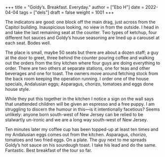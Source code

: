+++
title = "Goldy’s. Breakfast. Everyday."
author = ["Ebo H"]
date = 2022-04-04
tags = ["dels"]
draft = false
weight = 1001
+++

The indicators are good: one block off the main drag, just across from the Capitol building. Inauspicious looking, no view in from the outside. I head in and take the last remaining seat at the counter. Two types of ketchup, four different hot sauces and Goldy’s house seasoning are lined up a carousel at each seat. Bodes well.

The place is small, maybe 50 seats but there are about a dozen staff; a guy at the door to greet, three behind the counter pouring coffee and walking out the orders from the tiny kitchen where four guys are doing everything to order. There are two others at separate stations, one for teas and other beverages and one for toast. The owners move around fetching stock from the back room keeping the operation running. I order one of the house specials, Andalusian eggs; Asparagus, chorizo, tomatoes and eggs done house style.

While they put this together in the kitchen I notice a sign on the wall says that unattended children will be given an espresso and a free puppy. I am struggling to discern the humour in this—is it intentionally facetious? Seems unlikely: anyone born south-west of New Jersey can be relied to be stalwartly un-ironic and we are a long way south-west of New Jersey.

Ten minutes later my coffee cup has been topped-up at least ten times and my Andalusian eggs comes out from the kitchen. Asparagus, chorizo, tomatoes and two fried eggs. On a plate. The guy next to me spreads Goldy’s hot sauce on his sourdough toast. I take his lead and do the same. Fantastic. Best breakfast of the tour so far.

